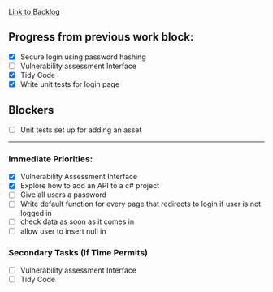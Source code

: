 
[Link to Backlog](https://github.com/cyberianwilderness/CMP307-Backlog/issues)
## Progress from previous work block:

- [x] Secure login using password hashing
 - [ ] Vulnerability assessment Interface
- [x] Tidy Code
- [x] Write unit tests for login page

## Blockers
- [ ] Unit tests set up for adding an asset
---
### Immediate Priorities:
- [x] Vulnerability Assessment Interface
- [x] Explore how to add an API to a c# project
- [ ] Give all users a password
- [ ] Write default function for every page that redirects to login if user is not logged in
- [ ] check data as soon as it comes in
- [ ] allow user to insert null in 

### Secondary Tasks (If Time Permits)
- [ ] Vulnerability assessment Interface
- [ ] Tidy Code
